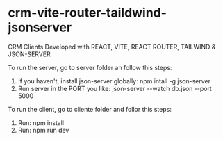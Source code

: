 # crm-vite-router-taildwind-jsonserver
CRM Clients
Developed with REACT, VITE, REACT ROUTER, TAILWIND & JSON-SERVER

To run the server, go to server folder an follow this steps:
1. If you haven't, install json-server globally: npm intall -g json-server
2. Run server in the PORT you like: json-server --watch db.json --port 5000

To run the client, go to cliente folder and follor this steps: 
1. Run: npm install
2. Run: npm run dev

